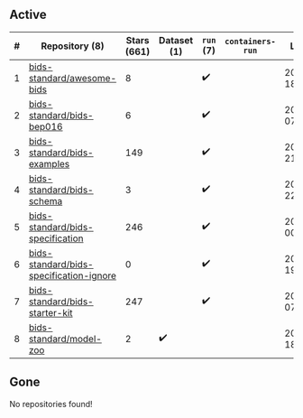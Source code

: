 ## Active
| # | Repository (8) | Stars (661) | Dataset (1) | `run` (7) | `containers-run` | Last Modified |
| --- | --- | --- | --- | --- | --- | --- |
| 1 | [bids-standard/awesome-bids](https://github.com/bids-standard/awesome-bids) | 8 |  | :heavy_check_mark: |  | 2024-03-01 18:51:28+00:00 |
| 2 | [bids-standard/bids-bep016](https://github.com/bids-standard/bids-bep016) | 6 |  | :heavy_check_mark: |  | 2023-10-30 07:44:30+00:00 |
| 3 | [bids-standard/bids-examples](https://github.com/bids-standard/bids-examples) | 149 |  | :heavy_check_mark: |  | 2024-02-29 21:23:25+00:00 |
| 4 | [bids-standard/bids-schema](https://github.com/bids-standard/bids-schema) | 3 |  | :heavy_check_mark: |  | 2024-02-06 22:14:59+00:00 |
| 5 | [bids-standard/bids-specification](https://github.com/bids-standard/bids-specification) | 246 |  | :heavy_check_mark: |  | 2024-03-06 00:56:38+00:00 |
| 6 | [bids-standard/bids-specification-ignore](https://github.com/bids-standard/bids-specification-ignore) | 0 |  | :heavy_check_mark: |  | 2022-07-14 19:58:22+00:00 |
| 7 | [bids-standard/bids-starter-kit](https://github.com/bids-standard/bids-starter-kit) | 247 |  | :heavy_check_mark: |  | 2024-03-04 07:09:03+00:00 |
| 8 | [bids-standard/model-zoo](https://github.com/bids-standard/model-zoo) | 2 | :heavy_check_mark: |  |  | 2023-08-07 18:42:26+00:00 |

## Gone
No repositories found!
